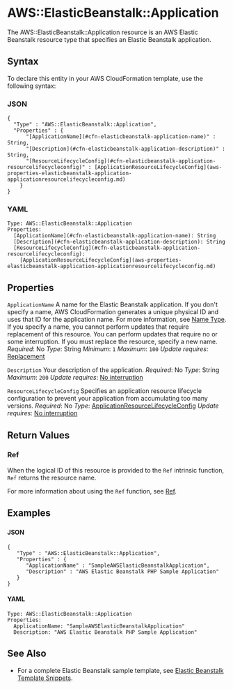 # AWS::ElasticBeanstalk::Application<a name="aws-properties-beanstalk"></a>

The AWS::ElasticBeanstalk::Application resource is an AWS Elastic Beanstalk resource type that specifies an Elastic Beanstalk application\.

## Syntax<a name="aws-properties-beanstalk-syntax"></a>

To declare this entity in your AWS CloudFormation template, use the following syntax:

### JSON<a name="aws-properties-beanstalk-syntax.json"></a>

```
{
  "Type" : "AWS::ElasticBeanstalk::Application",
  "Properties" : {
      "[ApplicationName](#cfn-elasticbeanstalk-application-name)" : String,
      "[Description](#cfn-elasticbeanstalk-application-description)" : String,
      "[ResourceLifecycleConfig](#cfn-elasticbeanstalk-application-resourcelifecycleconfig)" : [ApplicationResourceLifecycleConfig](aws-properties-elasticbeanstalk-application-applicationresourcelifecycleconfig.md)
    }
}
```

### YAML<a name="aws-properties-beanstalk-syntax.yaml"></a>

```
Type: AWS::ElasticBeanstalk::Application
Properties:
  [ApplicationName](#cfn-elasticbeanstalk-application-name): String
  [Description](#cfn-elasticbeanstalk-application-description): String
  [ResourceLifecycleConfig](#cfn-elasticbeanstalk-application-resourcelifecycleconfig):
    [ApplicationResourceLifecycleConfig](aws-properties-elasticbeanstalk-application-applicationresourcelifecycleconfig.md)
```

## Properties<a name="aws-properties-beanstalk-properties"></a>

`ApplicationName`  <a name="cfn-elasticbeanstalk-application-name"></a>
A name for the Elastic Beanstalk application\. If you don't specify a name, AWS CloudFormation generates a unique physical ID and uses that ID for the application name\. For more information, see [Name Type](https://docs.aws.amazon.com/AWSCloudFormation/latest/UserGuide/aws-properties-name.html)\.
If you specify a name, you cannot perform updates that require replacement of this resource\. You can perform updates that require no or some interruption\. If you must replace the resource, specify a new name\.
*Required*: No
*Type*: String
*Minimum*: `1`
*Maximum*: `100`
*Update requires*: [Replacement](https://docs.aws.amazon.com/AWSCloudFormation/latest/UserGuide/using-cfn-updating-stacks-update-behaviors.html#update-replacement)

`Description`  <a name="cfn-elasticbeanstalk-application-description"></a>
Your description of the application\.
*Required*: No
*Type*: String
*Maximum*: `200`
*Update requires*: [No interruption](https://docs.aws.amazon.com/AWSCloudFormation/latest/UserGuide/using-cfn-updating-stacks-update-behaviors.html#update-no-interrupt)

`ResourceLifecycleConfig`  <a name="cfn-elasticbeanstalk-application-resourcelifecycleconfig"></a>
Specifies an application resource lifecycle configuration to prevent your application from accumulating too many versions\.
*Required*: No
*Type*: [ApplicationResourceLifecycleConfig](aws-properties-elasticbeanstalk-application-applicationresourcelifecycleconfig.md)
*Update requires*: [No interruption](https://docs.aws.amazon.com/AWSCloudFormation/latest/UserGuide/using-cfn-updating-stacks-update-behaviors.html#update-no-interrupt)

## Return Values<a name="aws-properties-beanstalk-return-values"></a>

### Ref<a name="aws-properties-beanstalk-return-values-ref"></a>

When the logical ID of this resource is provided to the `Ref` intrinsic function, `Ref` returns the resource name\.

For more information about using the `Ref` function, see [Ref](https://docs.aws.amazon.com/AWSCloudFormation/latest/UserGuide/intrinsic-function-reference-ref.html)\.

## Examples<a name="aws-properties-beanstalk--examples"></a>

### <a name="aws-properties-beanstalk--examples--"></a>

#### JSON<a name="aws-properties-beanstalk--examples----json"></a>

```
{
   "Type" : "AWS::ElasticBeanstalk::Application",
   "Properties" : {
      "ApplicationName" : "SampleAWSElasticBeanstalkApplication",
      "Description" : "AWS Elastic Beanstalk PHP Sample Application"
   }
}
```

#### YAML<a name="aws-properties-beanstalk--examples----yaml"></a>

```
Type: AWS::ElasticBeanstalk::Application
Properties:
  ApplicationName: "SampleAWSElasticBeanstalkApplication"
  Description: "AWS Elastic Beanstalk PHP Sample Application"
```

## See Also<a name="aws-properties-beanstalk--seealso"></a>
+ For a complete Elastic Beanstalk sample template, see [Elastic Beanstalk Template Snippets](https://docs.aws.amazon.com/AWSCloudFormation/latest/UserGuide/quickref-elasticbeanstalk.html)\.
